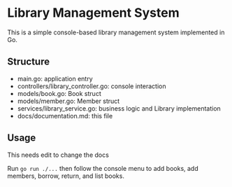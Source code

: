 # Library Management System


This is a simple console-based library management system implemented in Go.


## Structure


- main.go: application entry
- controllers/library_controller.go: console interaction
- models/book.go: Book struct
- models/member.go: Member struct
- services/library_service.go: business logic and Library implementation
- docs/documentation.md: this file




## Usage

This needs edit to change the docs 

Run `go run ./...` then follow the console menu to add books, add members, borrow, return, and list books.